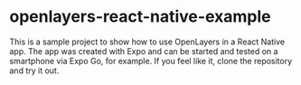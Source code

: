 # openlayers-react-native-example
 
This is a sample project to show how to use OpenLayers in a React Native app.
The app was created with Expo and can be started and tested on a smartphone via Expo Go, for example.
If you feel like it, clone the repository and try it out.
